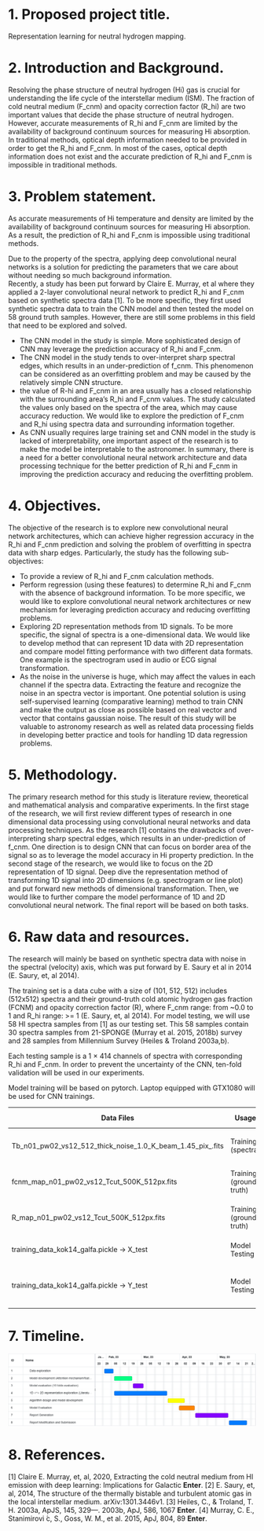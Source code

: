 # 1. Proposed project title.

Representation learning for neutral hydrogen mapping.


# 2. Introduction and Background.

Resolving the phase structure of neutral hydrogen (Hi) gas is crucial for understanding the life cycle of the interstellar medium (ISM). The fraction of cold neutral medium (F_cnm) and opacity correction factor (R_hi) are two important values that decide the phase structure of neutral hydrogen.  
However, accurate measurements of R_hi and F_cnm are limited by the availability of background continuum sources for measuring Hi absorption. In traditional methods, optical depth information needed to be provided in order to get the R_hi and F_cnm. In most of the cases, optical depth information does not exist and the accurate prediction of R_hi and F_cnm is impossible in traditional methods.

# 3. Problem statement.

As accurate measurements of Hi temperature and density are limited by the availability of background continuum sources for measuring Hi absorption. As a result, the prediction of R_hi and F_cnm is impossible using traditional methods.

Due to the property of the spectra, applying deep convolutional neural networks is a solution for predicting the parameters that we care about without needing so much background information.  
Recently, a study has been put forward by Claire E. Murray, et al where they applied a 2-layer convolutional neural network to predict R_hi and F_cnm based on synthetic spectra data [1]. 
To be more specific, they first used synthetic spectra data to train the CNN model and then tested the model on 58 ground truth samples. 
However, there are still some problems in this field that need to be explored and solved.

 - The CNN model in the study is simple. More sophisticated design of CNN may leverage the prediction accuracy of R_hi and F_cnm. 
 - The CNN model in the study tends to over-interpret sharp spectral edges, which results in an under-prediction of f_cnm. This phenomenon can be considered as an overfitting problem and may be caused by the relatively simple CNN structure.
 - the value of R-hi and F_cnm in an area usually has a closed relationship with the surrounding area’s R_hi and F_cnm values. The study calculated the values only based on the spectra of the area, which may cause accuracy reduction. We would like to explore the prediction of F_cnm and R_hi using spectra data and surrounding information together.
 - As CNN usually requires large training set and CNN model in the study is lacked of interpretability, one important aspect of the research is to make the model be interpretable to the astronomer.
In summary, there is a need for a better convolutional neural network architecture and data processing technique for the better prediction of R_hi and F_cnm in improving the prediction accuracy and reducing the overfitting problem.

# 4. Objectives.

The objective of the research is to explore new convolutional neural network architectures, which can achieve higher regression accuracy in the R_hi and F_cnm prediction and solving the problem of overfitting in spectra data with sharp edges. Particularly, the study has the following sub-objectives:
 - To provide a review of R_hi and F_cnm calculation methods.
 - Perform regression (using these features) to determine R_hi and F_cnm with the absence of background information. To be more specific, we would like to explore convolutional neural network architectures or new mechanism for leveraging prediction accuracy and reducing overfitting problems.
 - Exploring 2D representation methods from 1D signals. To be more specific, the signal of spectra is a one-dimensional data. We would like to develop method that can represent 1D data with 2D representation and compare model fitting performance with two different data formats. One example is the spectrogram used in audio or ECG signal transformation.
 - As the noise in the universe is huge, which may affect the values in each channel if the spectra data. Extracting the feature and recognize the noise in an spectra vector is important. One potential solution is using self-supervised learning (comparative learning) method to train CNN and make the output as close as possible based on real vector and vector that contains gaussian noise. 
The result of this study will be valuable to astronomy research as well as related data processing fields in developing better practice and tools for handling 1D data regression problems.



# 5. Methodology.

The primary research method for this study is literature review, theoretical and mathematical analysis and comparative experiments. In the first stage of the research, we will first review different types of research in one dimensional data processing using convolutional neural networks and data processing techniques. As the research [1] contains the drawbacks of over-interpreting sharp spectral edges, which results in an under-prediction of f_cnm. One direction is to design CNN that can focus on border area of the signal so as to leverage the model accuracy in Hi property prediction.
In the second stage of the research, we would like to focus on the 2D representation of 1D signal. Deep dive the representation method of transforming 1D signal into 2D dimensions (e.g. spectrogram or line plot) and put forward new methods of dimensional transformation. Then, we would like to further compare the model performance of 1D and 2D convolutional neural network. The final report will be based on both tasks.


# 6. Raw data and resources.

The research will mainly be based on synthetic spectra data with noise in the spectral (velocity) axis, which was put forward by E. Saury et al in 2014 (E. Saury, et, al 2014).

The training set is a data cube with a size of (101, 512, 512) includes (512x512) spectra and their ground-truth cold atomic hydrogen gas fraction (FCNM) and opacity correction factor (R), where F_cnm range: from ~0.0 to 1 and R_hi range: >= 1 (E. Saury, et, al 2014).  For model testing, we will use 58 HI spectra samples from [1] as our testing set. This 58 samples contain 30 spectra samples from 21-SPONGE (Murray et al. 2015, 2018b) survey and 28 samples from Millennium Survey (Heiles & Troland 2003a,b). 

Each testing sample is a 1 × 414 channels of spectra with corresponding R_hi and F_cnm. In order to prevent the uncertainty of the CNN, ten-fold validation will be used in our experiments. 

Model training will be based on pytorch. Laptop equipped with GTX1080 will be used for CNN trainings. 

| Data Files  | Usage | Data Shape | description | 
| ----------- | ----------- | ----------- | ----------- | 
| Tb_n01_pw02_vs12_512_thick_noise_1.0_K_beam_1.45_pix_.fits    | Training (spectra)       | 512 x 512 x 101 | Synthetic spectra data for training |
| fcnm_map_n01_pw02_vs12_Tcut_500K_512px.fits   | Training (ground truth)        | 512 x 512 | F_cnm ground truth for training |
| R_map_n01_pw02_vs12_Tcut_500K_512px.fits   | Training (ground truth)        | 512 x 512 | R_hi ground truth for training |
| training_data_kok14_galfa.pickle -> X_test | Model Testing | 58 x 414 | spectra data for testing | 
| training_data_kok14_galfa.pickle -> Y_test | Model Testing | 58 x 2 | F_cnm and R_hi ground truth for testing | 

# 7. Timeline.
![alt text](docs/timeline.png)

# 8. References.

[1] Claire E. Murray, et, al, 2020, Extracting the cold neutral medium from HI emission with deep learning: Implications for Galactic **Enter**.
[2] E. Saury, et, al, 2014, The structure of the thermally bistable and turbulent atomic gas in the local interstellar medium. arXiv:1301.3446v1.
[3] Heiles, C., & Troland, T. H. 2003a, ApJS, 145, 329—. 2003b, ApJ, 586, 1067 **Enter**.
[4] Murray, C. E., Stanimirovi ́c, S., Goss, W. M., et al. 2015, ApJ, 804, 89 **Enter**.


